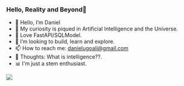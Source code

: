 ### Hello, Reality and Beyond👋

- 📜 Hello, I’m Daniel
- 👀 My curiosity is piqued in Artificial Intelligence and the Universe.
- 🫎 Love FastAPI/SQLModel.
- 📑 I’m looking to build, learn and explore.
- 📫 How to reach me: danielugoali@gmail.com 
- 🧠 Thoughts: What is intelligence??.
- 📊 I'm just a stem enthusiast.

<img align="center" src="https://github-readme-stats.vercel.app/api/top-langs?username=DanielUgoAli&show_icons=true&locale=en&theme=vue-dark&langs_count=10&hide_border=true">

[comment]: <[![GitHub Streak](https://streak-stats.demolab.com/?user=DanielUgoAli&theme=dark)](https://git.io/streak-stats)>

<!---
DanielUgoAli/DanielUgoAli is a ✨ special ✨ repository because its `README.md` (this file) appears on your GitHub profile.
You can click the Preview link to take a look at your changes.
--->
